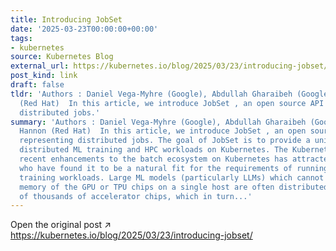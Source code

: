 ```yaml
---
title: Introducing JobSet
date: '2025-03-23T00:00:00+00:00'
tags:
- kubernetes
source: Kubernetes Blog
external_url: https://kubernetes.io/blog/2025/03/23/introducing-jobset/
post_kind: link
draft: false
tldr: 'Authors : Daniel Vega-Myhre (Google), Abdullah Gharaibeh (Google), Kevin Hannon
  (Red Hat)  In this article, we introduce JobSet , an open source API for representing
  distributed jobs.'
summary: 'Authors : Daniel Vega-Myhre (Google), Abdullah Gharaibeh (Google), Kevin
  Hannon (Red Hat)  In this article, we introduce JobSet , an open source API for
  representing distributed jobs. The goal of JobSet is to provide a unified API for
  distributed ML training and HPC workloads on Kubernetes. The Kubernetes community’s
  recent enhancements to the batch ecosystem on Kubernetes has attracted ML engineers
  who have found it to be a natural fit for the requirements of running distributed
  training workloads. Large ML models (particularly LLMs) which cannot fit into the
  memory of the GPU or TPU chips on a single host are often distributed across tens
  of thousands of accelerator chips, which in turn...'
---
```

Open the original post ↗ https://kubernetes.io/blog/2025/03/23/introducing-jobset/

